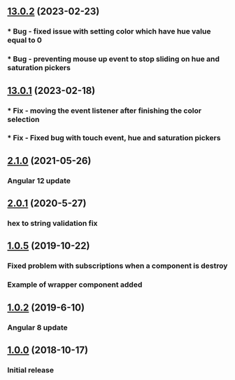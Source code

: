 <a name="13.0.2"></a>
## [13.0.2](https://github.com/pIvan/ngx-color-picker/commit/a54d66d96ef377a1c1a096ec9226e057edab9976) (2023-02-23)
### * Bug - fixed issue with setting color which have hue value equal to 0
### * Bug - preventing mouse up event to stop sliding on hue and saturation pickers

<a name="13.0.1"></a>
## [13.0.1](https://github.com/pIvan/ngx-color-picker/commit/9b9b791d5df12472b4c8f6bc5daa842ace0a0326) (2023-02-18)

### * Fix - moving the event listener after finishing the color selection
### * Fix - Fixed bug with touch event,  hue and saturation pickers

<a name="2.1.0"></a>
## [2.1.0](https://github.com/pIvan/ngx-color-picker/commit/0c3ecdd853747126e8dea565ccdeea2a9bf7c9f2) (2021-05-26)

### Angular 12 update

<a name="2.0.1"></a>
## [2.0.1](https://github.com/pIvan/ngx-color-picker/commit/ddbc5869fa74fd64714173ec4dec7a244d649ca1) (2020-5-27)

### hex to string validation fix

<a name="1.0.5"></a>
## [1.0.5](https://github.com/pIvan/ngx-color-picker/commit/d6b677bef03106d5f2b259e0704aaac1f0b612d3) (2019-10-22)

### Fixed problem with subscriptions when a component is destroy
### Example of wrapper component added

<a name="1.0.2"></a>
## [1.0.2](https://github.com/pIvan/ngx-color-picker/commit/f41102b8e0d725f8804a929c65c7ff9babf2c1fe) (2019-6-10)

### Angular 8 update

<a name="1.0.0"></a>
## [1.0.0](https://github.com/pIvan/ngx-color-picker/commit/e837edd13f3e9475f227a8b65050ad2a3036fe7f) (2018-10-17)

### Initial release